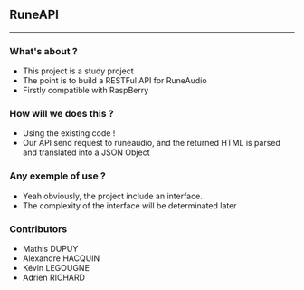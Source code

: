## RuneAPI
***

### What's about ?

* This project is a study project
* The point is to build a RESTFul API for RuneAudio
* Firstly compatible with RaspBerry

### How will we does this ?

* Using the existing code !
* Our API send request to runeaudio, and the returned HTML
is parsed and translated into a JSON Object

### Any exemple of use ?

* Yeah obviously, the project include an interface.
* The complexity of the interface will be determinated later

### Contributors

* Mathis DUPUY
* Alexandre HACQUIN
* Kévin LEGOUGNE
* Adrien RICHARD